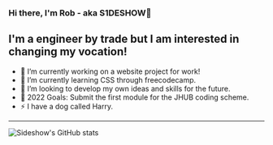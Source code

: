 ### Hi there, I'm Rob - aka S1DESHOW👋

## I'm a engineer by trade but I am interested in changing my vocation!
- 🔭 I’m currently working on a website project for work!
- 🌱 I’m currently learning CSS through freecodecamp.
- 👯 I’m looking to develop my own ideas and skills for the future.
- 🥅 2022 Goals: Submit the first module for the JHUB coding scheme.
- ⚡ I have a dog called Harry.

---

![Sideshow's GitHub stats](https://github-readme-stats.vercel.app/api?username=S1DESHOW&show_icons=true&theme=merko)